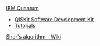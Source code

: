 [IBM Quantum](https://quantum.ibm.com)
*  [QISKit Software Development Kit](https://www.ibm.com/quantum/qiskit)
*  [Tutorials](https://learning.quantum.ibm.com/catalog/tutorials?category=beginner)

[Shor's algorithm - Wiki](https://en.wikipedia.org/wiki/Shor%27s_algorithm)
